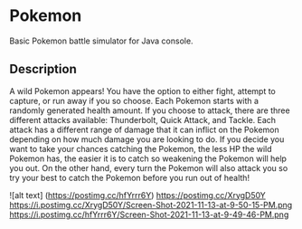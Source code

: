 # Pokemon
Basic Pokemon battle simulator for Java console. 

## Description
A wild Pokemon appears! You have the option to either fight, attempt to capture, or run away if you so choose. Each Pokemon starts with a randomly generated health amount. If you choose to attack, there are three different attacks available: Thunderbolt, Quick Attack, and Tackle. Each attack has a different range of damage that it can inflict on the Pokemon depending on how much damage you are looking to do. If you decide you want to take your chances catching the Pokemon, the less HP the wild Pokemon has, the easier it is to catch so weakening the Pokemon will help you out. On the other hand, every turn the Pokemon will also attack you so try your best to catch the Pokemon before you run out of health!


![alt text] (https://postimg.cc/hfYrrr6Y)
https://postimg.cc/XrygD50Y
https://i.postimg.cc/XrygD50Y/Screen-Shot-2021-11-13-at-9-50-15-PM.png
https://i.postimg.cc/hfYrrr6Y/Screen-Shot-2021-11-13-at-9-49-46-PM.png
